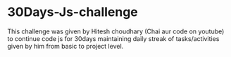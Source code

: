 # 30Days-Js-challenge
This challenge was given by Hitesh choudhary (Chai aur code on youtube) to continue code js for 30days maintaining daily streak of tasks/activities given by him from basic to project level.
